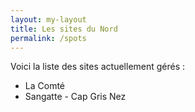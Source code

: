 ```yaml
---
layout: my-layout
title: Les sites du Nord
permalink: /spots
---
```


Voici la liste des sites actuellement gérés : 

- La Comté
- Sangatte - Cap Gris Nez

